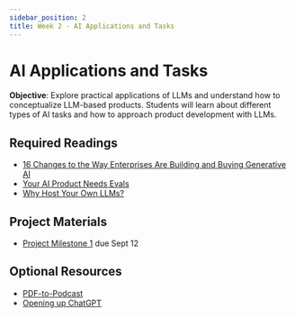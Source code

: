 ```yaml
---
sidebar_position: 2
title: Week 2 - AI Applications and Tasks
---
```


# AI Applications and Tasks

**Objective**: Explore practical applications of LLMs and understand how to conceptualize LLM-based products. Students will learn about different types of AI tasks and how to approach product development with LLMs.

## Required Readings
- [16 Changes to the Way Enterprises Are Building and Buying Generative AI](https://a16z.com/generative-ai-enterprise-2024/)
- [Your AI Product Needs Evals](https://hamel.dev/blog/posts/evals/)
- [Why Host Your Own LLMs?](https://www.marble.onl/posts/why_host_your_own_llm.html)

## Project Materials
- [Project Milestone 1](../project/milestone1.md) due Sept 12

## Optional Resources
- [PDF-to-Podcast](https://pdf-to-podcast.com/)
- [Opening up ChatGPT](https://opening-up-chatgpt.github.io/)